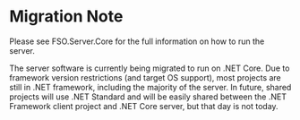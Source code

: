 # Migration Note #

Please see FSO.Server.Core for the full information on how to run the server.

The server software is currently being migrated to run on .NET Core. Due to framework version restrictions (and target OS support), most projects are still in .NET framework, including the majority of the server. In future, shared projects will use .NET Standard and will be easily shared between the .NET Framework client project and .NET Core server, but that day is not today.